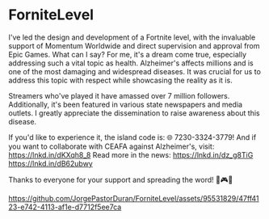 # ForniteLevel

I've led the design and development of a Fortnite level, with the invaluable support of Momentum Worldwide and direct supervision and approval from Epic Games. What can I say? For me, it's a dream come true, especially addressing such a vital topic as health.
Alzheimer's affects millions and is one of the most damaging and widespread diseases. It was crucial for us to address this topic with respect while showcasing the reality as it is.

Streamers who've played it have amassed over 7 million followers. Additionally, it's been featured in various state newspapers and media outlets. I greatly appreciate the dissemination to raise awareness about this disease.

If you'd like to experience it, the island code is: 🌐 7230-3324-3779!
And if you want to collaborate with CEAFA against Alzheimer's, visit: https://lnkd.in/dKXqh8_8
Read more in the news:
https://lnkd.in/dz_g8TiG
https://lnkd.in/dB62ubwy

Thanks to everyone for your support and spreading the word! 🚀🎮💙



https://github.com/JorgePastorDuran/ForniteLevel/assets/95531829/47ff4123-e742-4113-af1e-d7712f5ee7ca


